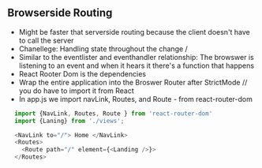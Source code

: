 ## Browserside Routing

-   Might be faster that serverside routing because the client doesn't have to call the server
-   Chanellege: Handling state throughout the change /
-   Similar to the eventlister and eventhandler relationship: The browswer is listening to an event and when it hears it there's a function that happens
-   React Rooter Dom is the dependencies
-   Wrap the entire application into the Broswer Router after StrictMode // you do have to import it from React
-   In app.js we import navLink, Routes, and Route - from react-router-dom

```javascript
  import {NavLink, Routes, Route } from 'react-router-dom'
  import {Laning} from './views';

  <NavLink to="/"> Home </NavLink>
  <Routes>
    <Route path="/" element={<Landing />}>
  </Routes>
```

